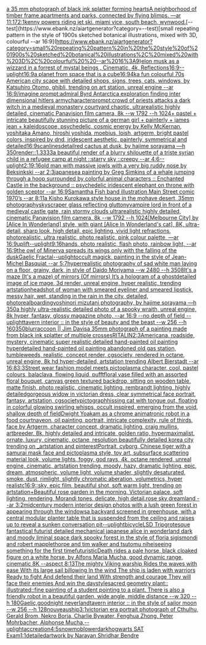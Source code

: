 [a 35 mm photograph of black ink splatter forming hearts](https://www.ebank.nz/aiartgenerator?category=a%2035%20mm%20photograph%20of%20black%20ink%20splatter%20forming%20hearts)[A neighborhood of timber frame apartments and parks, connected by flying blimps. —ar 11:17](https://www.ebank.nz/aiartgenerator?category=A%20neighborhood%20of%20timber%20frame%20apartments%20and%20parks%2C%20connected%20by%20flying%20blimps.%20%E2%80%94ar%2011%3A17)[2:1](https://www.ebank.nz/aiartgenerator?category=2%3A1)[kenny powers riding jet ski. miami vice, south beach, wynwood.](https://www.ebank.nz/aiartgenerator?category=kenny%20powers%20riding%20jet%20ski.%20miami%20vice%2C%20south%20beach%2C%20wynwood.)[--test](https://www.ebank.nz/aiartgenerator?category=--test)[small repeating pattern in the style of 1900s sketched botanical illustrations, mixed with 3D, colourful  --ar 16:9](https://www.ebank.nz/aiartgenerator?category=small%20repeating%20pattern%20in%20the%20style%20of%201900s%20sketched%20botanical%20illustrations%2C%20mixed%20with%203D%2C%20colourful%20%20--ar%2016%3A9)[elon musk as a wizzard in a forrest of mystal beings , Cinematic, 4k, Reflections](https://www.ebank.nz/aiartgenerator?category=elon%20musk%20as%20a%20wizzard%20in%20a%20forrest%20of%20mystal%20beings%20%2C%20Cinematic%2C%204k%2C%20Reflections)[16:9](https://www.ebank.nz/aiartgenerator?category=16%3A9)[--uplight](https://www.ebank.nz/aiartgenerator?category=--uplight)[16:9](https://www.ebank.nz/aiartgenerator?category=16%3A9)[a planet from space that is a cube](https://www.ebank.nz/aiartgenerator?category=a%20planet%20from%20space%20that%20is%20a%20cube)[16:9](https://www.ebank.nz/aiartgenerator?category=16%3A9)[4k](https://www.ebank.nz/aiartgenerator?category=4k)[a fun colourful 70s American city scape with detailed shops, signs, trees, cats, windows, by Katsuhiro Otomo, ghibli, trending on art station, unreal engine --ar 16:9](https://www.ebank.nz/aiartgenerator?category=a%20fun%20colourful%2070s%20American%20city%20scape%20with%20detailed%20shops%2C%20signs%2C%20trees%2C%20cats%2C%20windows%2C%20by%20Katsuhiro%20Otomo%2C%20ghibli%2C%20trending%20on%20art%20station%2C%20unreal%20engine%20--ar%2016%3A9)[/imagine prompt:admiral Byrd Antarctica exploration finding inter dimensional hitlers army](https://www.ebank.nz/aiartgenerator?category=/imagine%20prompt%3Aadmiral%20Byrd%20Antarctica%20exploration%20finding%20inter%20dimensional%20hitlers%20army)[character](https://www.ebank.nz/aiartgenerator?category=character)[prompt:crowd of priests attacks a dark witch  in a medieval monastery courtyard chaotic, ultrarealistic highly detailed, cinematic Panavision film camera, 8k --w 1792 --h 1024](https://www.ebank.nz/aiartgenerator?category=prompt%3Acrowd%20of%20priests%20attacks%20a%20dark%20witch%20%20in%20a%20medieval%20monastery%20courtyard%20chaotic%2C%20ultrarealistic%20highly%20detailed%2C%20cinematic%20Panavision%20film%20camera%2C%208k%20--w%201792%20--h%201024)[+ pastel +  intricate beautifully stunning picture of a german girl + painterly + james jean + kaleidoscope, psychedelic, cosmic energy by Kelly McKernan, yoshitaka Amano, hiroshi yoshida, moebius, loish, artgerm, bright pastel colors, inspired by dnd, iridescent aesthetic, painterly, symmetrical and detailed](https://www.ebank.nz/aiartgenerator?category=%2B%20pastel%20%2B%20%20intricate%20beautifully%20stunning%20picture%20of%20a%20german%20girl%20%2B%20painterly%20%2B%20james%20jean%20%2B%20kaleidoscope%2C%20psychedelic%2C%20cosmic%20energy%20by%20Kelly%20McKernan%2C%20yoshitaka%20Amano%2C%20hiroshi%20yoshida%2C%20moebius%2C%20loish%2C%20artgerm%2C%20bright%20pastel%20colors%2C%20inspired%20by%20dnd%2C%20iridescent%20aesthetic%2C%20painterly%2C%20symmetrical%20and%20detailed)[16:9](https://www.ebank.nz/aiartgenerator?category=16%3A9)[scanlines](https://www.ebank.nz/aiartgenerator?category=scanlines)[detail](https://www.ebank.nz/aiartgenerator?category=detail)[red cactus at dusk, by hajime sorayama —h 350](https://www.ebank.nz/aiartgenerator?category=red%20cactus%20at%20dusk%2C%20by%20hajime%20sorayama%20%E2%80%94h%20350)[render::1.3333](https://www.ebank.nz/aiartgenerator?category=render%3A%3A1.3333)[a beautiful render of a blurry shilouette of a triste syrian child in a refugee camp at night ::starry sky ::creepy --ar 4:6](https://www.ebank.nz/aiartgenerator?category=a%20beautiful%20render%20of%20a%20blurry%20shilouette%20of%20a%20triste%20syrian%20child%20in%20a%20refugee%20camp%20at%20night%20%3A%3Astarry%20sky%20%3A%3Acreepy%20--ar%204%3A6)[--uplight](https://www.ebank.nz/aiartgenerator?category=--uplight)[2:1](https://www.ebank.nz/aiartgenerator?category=2%3A1)[9:16](https://www.ebank.nz/aiartgenerator?category=9%3A16)[old man with massive jowls with a very big ruddy nose by Beksinkski  --ar 2:3](https://www.ebank.nz/aiartgenerator?category=old%20man%20with%20massive%20jowls%20with%20a%20very%20big%20ruddy%20nose%20by%20Beksinkski%20%20--ar%202%3A3)[japanese](https://www.ebank.nz/aiartgenerator?category=japanese)[a painting by Greg Simkins of a whale jumping through a hoop surrounded by colorful animal characters :: Enchanted Castle in the background :: psychedelic iridescent elephant on throne with golden sceptor --ar 16:9](https://www.ebank.nz/aiartgenerator?category=a%20painting%20by%20Greg%20Simkins%20of%20a%20whale%20jumping%20through%20a%20hoop%20surrounded%20by%20colorful%20animal%20characters%20%3A%3A%20Enchanted%20Castle%20in%20the%20background%20%3A%3A%20psychedelic%20iridescent%20elephant%20on%20throne%20with%20golden%20sceptor%20--ar%2016%3A9)[Samantha Fish band illustration Main Street comic 1970’s --ar 8:11](https://www.ebank.nz/aiartgenerator?category=Samantha%20Fish%20band%20illustration%20Main%20Street%20comic%201970%E2%80%99s%20--ar%208%3A11)[a Kisho Kurokawa style house in the mohave desert, 35mm photography](https://www.ebank.nz/aiartgenerator?category=a%20Kisho%20Kurokawa%20style%20house%20in%20the%20mohave%20desert%2C%2035mm%20photography)[skyscraper glass reflecting gluttony](https://www.ebank.nz/aiartgenerator?category=skyscraper%20glass%20reflecting%20gluttony)[vampire lord in front of a medieval castle gate, rain stormy clouds ultrarealistic highly detailed, cinematic Panavision film camera, 8k --w 1792 --h 1024](https://www.ebank.nz/aiartgenerator?category=vampire%20lord%20in%20front%20of%20a%20medieval%20castle%20gate%2C%20rain%20stormy%20clouds%20ultrarealistic%20highly%20detailed%2C%20cinematic%20Panavision%20film%20camera%2C%208k%20--w%201792%20--h%201024)[[Melbourne City] by [Alice In Wonderland] style, with giant [Alice In Wonderland's cat], 8K, ultra-detail, sharp look, high detail, epic lighting, vivid light refractions, photorealistic, ultra realistic, photo realistic, pink colour palette, —ar 16:9](https://www.ebank.nz/aiartgenerator?category=%5BMelbourne%20City%5D%20by%20%5BAlice%20In%20Wonderland%5D%20style%2C%20with%20giant%20%5BAlice%20In%20Wonderland%27s%20cat%5D%2C%208K%2C%20ultra-detail%2C%20sharp%20look%2C%20high%20detail%2C%20epic%20lighting%2C%20vivid%20light%20refractions%2C%20photorealistic%2C%20ultra%20realistic%2C%20photo%20realistic%2C%20pink%20colour%20palette%2C%20%E2%80%94ar%2016%3A9)[uplift](https://www.ebank.nz/aiartgenerator?category=uplift)[--uplight](https://www.ebank.nz/aiartgenerator?category=--uplight)[9:16](https://www.ebank.nz/aiartgenerator?category=9%3A16)[hands, photo realistic, flash photo, rainbow light, --ar 16:9](https://www.ebank.nz/aiartgenerator?category=hands%2C%20photo%20realistic%2C%20flash%20photo%2C%20rainbow%20light%2C%20--ar%2016%3A9)[the owl of Minerva spreads its wings only with the falling of the dusk](https://www.ebank.nz/aiartgenerator?category=the%20owl%20of%20Minerva%20spreads%20its%20wings%20only%20with%20the%20falling%20of%20the%20dusk)[Gaelic Fractal](https://www.ebank.nz/aiartgenerator?category=Gaelic%20Fractal)[--uplight](https://www.ebank.nz/aiartgenerator?category=--uplight)[occult magick, painting in the style of Jean-Michel Basquiat --ar 5:7](https://www.ebank.nz/aiartgenerator?category=occult%20magick%2C%20painting%20in%20the%20style%20of%20Jean-Michel%20Basquiat%20--ar%205%3A7)[hyperrealistic photography of sad white man laying on a floor, grainy, dark, in style of Daido Moriyama --w 2480 --h 3508](https://www.ebank.nz/aiartgenerator?category=hyperrealistic%20photography%20of%20sad%20white%20man%20laying%20on%20a%20floor%2C%20grainy%2C%20dark%2C%20in%20style%20of%20Daido%20Moriyama%20--w%202480%20--h%203508)[It's a maze (It's a maze) of mirrors (Of mirrors) It’s a hologram of a ghost](https://www.ebank.nz/aiartgenerator?category=It%27s%20a%20maze%20%28It%27s%20a%20maze%29%20of%20mirrors%20%28Of%20mirrors%29%20It%E2%80%99s%20a%20hologram%20of%20a%20ghost)[detailed image of ice mage, 3d render, unreal engine, hyper realistic, trending artstation](https://www.ebank.nz/aiartgenerator?category=detailed%20image%20of%20ice%20mage%2C%203d%20render%2C%20unreal%20engine%2C%20hyper%20realistic%2C%20trending%20artstation)[headshot of woman with smeared eyeliner and smeared lipstick, messy hair, wet, standing in the rain in the city, detailed, photoreal](https://www.ebank.nz/aiartgenerator?category=headshot%20of%20woman%20with%20smeared%20eyeliner%20and%20smeared%20lipstick%2C%20messy%20hair%2C%20wet%2C%20standing%20in%20the%20rain%20in%20the%20city%2C%20detailed%2C%20photoreal)[boarding](https://www.ebank.nz/aiartgenerator?category=boarding)[yoshinori mizutani photography, by hajime sorayama —h 350](https://www.ebank.nz/aiartgenerator?category=yoshinori%20mizutani%20photography%2C%20by%20hajime%20sorayama%20%E2%80%94h%20350)[a highly ultra-realistic detailed photo of a spooky wraith, unreal engine, 8k hyper, fantasy, glossy magazine photo, --ar 16:9 --no depth of field --uplight](https://www.ebank.nz/aiartgenerator?category=a%20highly%20ultra-realistic%20detailed%20photo%20of%20a%20spooky%20wraith%2C%20unreal%20engine%2C%208k%20hyper%2C%20fantasy%2C%20glossy%20magazine%20photo%2C%20--ar%2016%3A9%20--no%20depth%20of%20field%20--uplight)[tavern interior :: in the style of beauty and the beast --w 256 --h 160](https://www.ebank.nz/aiartgenerator?category=tavern%20interior%20%3A%3A%20in%20the%20style%20of%20beauty%20and%20the%20beast%20--w%20256%20--h%20160)[350](https://www.ebank.nz/aiartgenerator?category=350)[blur](https://www.ebank.nz/aiartgenerator?category=blur)[raccoon || Jim Davis](https://www.ebank.nz/aiartgenerator?category=raccoon%20%7C%7C%20Jim%20Davis)[a 35mm photograph of a painting made from black ink splatter of multiple crosses](https://www.ebank.nz/aiartgenerator?category=a%2035mm%20photograph%20of%20a%20painting%20made%20from%20black%20ink%20splatter%20of%20multiple%20crosses)[RITALIN](https://www.ebank.nz/aiartgenerator?category=RITALIN)[2:3](https://www.ebank.nz/aiartgenerator?category=2%3A3)[Americana, roadside, mystery, cinematic super realistic detailed hand-painted oil painting  hyperdetailed hand-painted oil painting  abandoned old gas station, tumbleweeds,  realistic,  concept render, cgsociety, rendered in octane, unreal engine, 8k hd hyper-detailed, artstation trending Albert Bierstadt --ar 16:8](https://www.ebank.nz/aiartgenerator?category=Americana%2C%20roadside%2C%20mystery%2C%20cinematic%20super%20realistic%20detailed%20hand-painted%20oil%20painting%20%20hyperdetailed%20hand-painted%20oil%20painting%20%20abandoned%20old%20gas%20station%2C%20tumbleweeds%2C%20%20realistic%2C%20%20concept%20render%2C%20cgsociety%2C%20rendered%20in%20octane%2C%20unreal%20engine%2C%208k%20hd%20hyper-detailed%2C%20artstation%20trending%20Albert%20Bierstadt%20--ar%2016%3A8)[3:3](https://www.ebank.nz/aiartgenerator?category=3%3A3)[Street wear fashion model meets pictoplasma character, cool, pastel colours, balaclava, flowing liquid, pufft](https://www.ebank.nz/aiartgenerator?category=Street%20wear%20fashion%20model%20meets%20pictoplasma%20character%2C%20cool%2C%20pastel%20colours%2C%20balaclava%2C%20flowing%20liquid%2C%20pufft)[floral vase filled with an assorted floral bouquet, canvas green textured backdrop, sitting on wooden table, matte finish, photo realistic, cinematic lighting, rembrandt lighting, highly detailed](https://www.ebank.nz/aiartgenerator?category=floral%20vase%20filled%20with%20an%20assorted%20floral%20bouquet%2C%20canvas%20green%20textured%20backdrop%2C%20sitting%20on%20wooden%20table%2C%20matte%20finish%2C%20photo%20realistic%2C%20cinematic%20lighting%2C%20rembrandt%20lighting%2C%20highly%20detailed)[gorgeous widow in victorian dress, clear symmetrical face portrait, fantasy, artstation, cgsociety](https://www.ebank.nz/aiartgenerator?category=gorgeous%20widow%20in%20victorian%20dress%2C%20clear%20symmetrical%20face%20portrait%2C%20fantasy%2C%20artstation%2C%20cgsociety)[pictograph](https://www.ebank.nz/aiartgenerator?category=pictograph)[](https://www.ebank.nz/aiartgenerator?category=)[hissing cat with tongue out, floating in colorful glowing swirling whisps, occult inspired, emerging from the void, shallow depth of field](https://www.ebank.nz/aiartgenerator?category=hissing%20cat%20with%20tongue%20out%2C%20floating%20in%20colorful%20glowing%20swirling%20whisps%2C%20occult%20inspired%2C%20emerging%20from%20the%20void%2C%20shallow%20depth%20of%20field)[Dwight Yoakam as a chrome animatronic robot in a food court](https://www.ebank.nz/aiartgenerator?category=Dwight%20Yoakam%20as%20a%20chrome%20animatronic%20robot%20in%20a%20food%20court)[nayeon, oil painting, portrait, intricate complexity, rule of thirds, face by Artgerm, character concept, dramatic lighting, craig mullins, artbreeder, 8k, highly detailed and intricate, golden ratio, hypermaximalist, ornate, luxury, cinematic, octane, resolution beautifully detailed korea city trending on _artstation and pinterest](https://www.ebank.nz/aiartgenerator?category=nayeon%2C%20oil%20painting%2C%20portrait%2C%20intricate%20complexity%2C%20rule%20of%20thirds%2C%20face%20by%20Artgerm%2C%20character%20concept%2C%20dramatic%20lighting%2C%20craig%20mullins%2C%20artbreeder%2C%208k%2C%20highly%20detailed%20and%20intricate%2C%20golden%20ratio%2C%20hypermaximalist%2C%20ornate%2C%20luxury%2C%20cinematic%2C%20octane%2C%20resolution%20beautifully%20detailed%20korea%20city%20trending%20on%20_artstation%20and%20pinterest)[Portrait, cyborg, Chinese tiger with a samurai mask face and pictoplasma style, toy art, subsurface scattering material look, volume lights, foggy, god rays, 4k, octane rendered, unreal engine, cinematic, artstation trending, moody, hazy, dramatic lighting, epic, dream, atmospheric, volume light, volume shader, slightly desaturated, smoke, dust, rimlight, slightly chromatic aberation, volumetrics, hyper realistc](https://www.ebank.nz/aiartgenerator?category=Portrait%2C%20cyborg%2C%20Chinese%20tiger%20with%20a%20samurai%20mask%20face%20and%20pictoplasma%20style%2C%20toy%20art%2C%20subsurface%20scattering%20material%20look%2C%20volume%20lights%2C%20foggy%2C%20god%20rays%2C%204k%2C%20octane%20rendered%2C%20unreal%20engine%2C%20cinematic%2C%20artstation%20trending%2C%20moody%2C%20hazy%2C%20dramatic%20lighting%2C%20epic%2C%20dream%2C%20atmospheric%2C%20volume%20light%2C%20volume%20shader%2C%20slightly%20desaturated%2C%20smoke%2C%20dust%2C%20rimlight%2C%20slightly%20chromatic%20aberation%2C%20volumetrics%2C%20hyper%20realistc)[16:9](https://www.ebank.nz/aiartgenerator?category=16%3A9)[::sky, epic film, beautiful shot, soft warm light, trending on artstation+Beautiful rose garden in the morning, Victorian palace, soft lighting, rendering, Morandi tones, delicate, high detail.rose sky,dreamland --ar 3:2](https://www.ebank.nz/aiartgenerator?category=%3A%3Asky%2C%20epic%20film%2C%20beautiful%20shot%2C%20soft%20warm%20light%2C%20trending%20on%20artstation%2BBeautiful%20rose%20garden%20in%20the%20morning%2C%20Victorian%20palace%2C%20soft%20lighting%2C%20rendering%2C%20Morandi%20tones%2C%20delicate%2C%20high%20detail.rose%20sky%2Cdreamland%20--ar%203%3A2)[midcentury modern interior design photos with a lush green forest in appearing through the windows](https://www.ebank.nz/aiartgenerator?category=midcentury%20modern%20interior%20design%20photos%20with%20a%20lush%20green%20forest%20in%20appearing%20through%20the%20windows)[a backyard screened in greenhouse, with a central modular planter table that is suspended from the ceiling and raises up to reveal a sunken conversation pit](https://www.ebank.nz/aiartgenerator?category=a%20backyard%20screened%20in%20greenhouse%2C%20with%20a%20central%20modular%20planter%20table%20that%20is%20suspended%20from%20the%20ceiling%20and%20raises%20up%20to%20reveal%20a%20sunken%20conversation%20pit)[--uplight](https://www.ebank.nz/aiartgenerator?category=--uplight)[bicycle](https://www.ebank.nz/aiartgenerator?category=bicycle)[LSD Trip](https://www.ebank.nz/aiartgenerator?category=LSD%20Trip)[grotesque fantastical futurist detailed mechanical japanese alice in wonderland dark and moody liminal space dark spooky forest in the style of floria sigismondi and robert mapplethorpe and tim walker and tsutomu nihei](https://www.ebank.nz/aiartgenerator?category=grotesque%20fantastical%20futurist%20detailed%20mechanical%20japanese%20alice%20in%20wonderland%20dark%20and%20moody%20liminal%20space%20dark%20spooky%20forest%20in%20the%20style%20of%20floria%20sigismondi%20and%20robert%20mapplethorpe%20and%20tim%20walker%20and%20tsutomu%20nihei)[seeing something for the first time](https://www.ebank.nz/aiartgenerator?category=seeing%20something%20for%20the%20first%20time)[futuristic](https://www.ebank.nz/aiartgenerator?category=futuristic)[Death rides a pale horse, black cloaked figure on a white horse, by Alfons Maria Mucha, good dynamic range, cinematic 8K --aspect 8:13](https://www.ebank.nz/aiartgenerator?category=Death%20rides%20a%20pale%20horse%2C%20black%20cloaked%20figure%20on%20a%20white%20horse%2C%20by%20Alfons%20Maria%20Mucha%2C%20good%20dynamic%20range%2C%20cinematic%208K%20--aspect%208%3A13)[The mighty Viking warship Rides the waves with ease With its large sail billowing In the wind The ship is laden with warriors Ready to fight And defend their land With strength and courage They will face their enemies And win the day](https://www.ebank.nz/aiartgenerator?category=The%20mighty%20Viking%20warship%20Rides%20the%20waves%20with%20ease%20With%20its%20large%20sail%20billowing%20In%20the%20wind%20The%20ship%20is%20laden%20with%20warriors%20Ready%20to%20fight%20And%20defend%20their%20land%20With%20strength%20and%20courage%20They%20will%20face%20their%20enemies%20And%20win%20the%20day)[style](https://www.ebank.nz/aiartgenerator?category=style)[sacred geometry plant:: illustrated::](https://www.ebank.nz/aiartgenerator?category=sacred%20geometry%20plant%3A%3A%20illustrated%3A%3A)[fine painting of a student pointing to a plant. There is also a friendly robot in a beautiful garden, wide angle, middle distance --w 320 --h 180](https://www.ebank.nz/aiartgenerator?category=fine%20painting%20of%20a%20student%20pointing%20to%20a%20plant.%20There%20is%20also%20a%20friendly%20robot%20in%20a%20beautiful%20garden%2C%20wide%20angle%2C%20middle%20distance%20--w%20320%20--h%20180)[Gaelic,](https://www.ebank.nz/aiartgenerator?category=Gaelic%2C)[goodnight neverland](https://www.ebank.nz/aiartgenerator?category=goodnight%20neverland)[](https://www.ebank.nz/aiartgenerator?category=)[tavern interior :: in the style of sailor moon --w 256 --h 128](https://www.ebank.nz/aiartgenerator?category=tavern%20interior%20%3A%3A%20in%20the%20style%20of%20sailor%20moon%20--w%20256%20--h%20128)[nouveau](https://www.ebank.nz/aiartgenerator?category=nouveau)[ship](https://www.ebank.nz/aiartgenerator?category=ship)[3:1](https://www.ebank.nz/aiartgenerator?category=3%3A1)[victorian era portrait photograph of Cthulhu, Gerald Brom, Nekro Borja, Charlie Bywater, Fenghua Zhong, Peter Mohrbacher, Alphonse Mucha,](https://www.ebank.nz/aiartgenerator?category=victorian%20era%20portrait%20photograph%20of%20Cthulhu%2C%20Gerald%20Brom%2C%20Nekro%20Borja%2C%20Charlie%20Bywater%2C%20Fenghua%20Zhong%2C%20Peter%20Mohrbacher%2C%20Alphonse%20Mucha%2C)[--uplight](https://www.ebank.nz/aiartgenerator?category=--uplight)[accreation](https://www.ebank.nz/aiartgenerator?category=accreation)[4:5](https://www.ebank.nz/aiartgenerator?category=4%3A5)[snowmoblower](https://www.ebank.nz/aiartgenerator?category=snowmoblower)[dark](https://www.ebank.nz/aiartgenerator?category=dark)[hogwarts SAT Exam](https://www.ebank.nz/aiartgenerator?category=hogwarts%20SAT%20Exam)[1:1](https://www.ebank.nz/aiartgenerator?category=1%3A1)[detailed](https://www.ebank.nz/aiartgenerator?category=detailed)[artwork by Narayan Shridhar Bendre](https://www.ebank.nz/aiartgenerator?category=artwork%20by%20Narayan%20Shridhar%20Bendre)